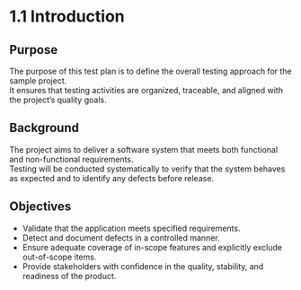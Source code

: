 # 1.1 Introduction

## Purpose
The purpose of this test plan is to define the overall testing approach for the sample project.  
It ensures that testing activities are organized, traceable, and aligned with the project’s quality goals.

## Background
The project aims to deliver a software system that meets both functional and non-functional requirements.  
Testing will be conducted systematically to verify that the system behaves as expected and to identify any defects before release.

## Objectives
- Validate that the application meets specified requirements.  
- Detect and document defects in a controlled manner.  
- Ensure adequate coverage of in-scope features and explicitly exclude out-of-scope items.  
- Provide stakeholders with confidence in the quality, stability, and readiness of the product.

